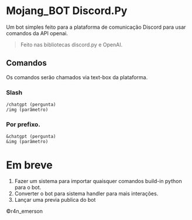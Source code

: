 # Mojang_BOT Discord.Py

Um bot simples feito para a plataforma de comunicação Discord para usar comandos da API openai.
>Feito nas bibliotecas discord.py e OpenAI.

## Comandos
Os comandos serão chamados via text-box da plataforma.

### Slash
```
/chatgpt (pergunta)
/img (parâmetro)
```

### Por prefixo.
```
&chatgpt (pergunta)
&img (parâmetro)
```

# Em breve
1. Fazer um sistema para importar quaisquer comandos build-in python para o bot.
2. Converter o bot para sistema handler para mais interações.
3. Lançar uma previa publica do bot

©r4n_emerson
